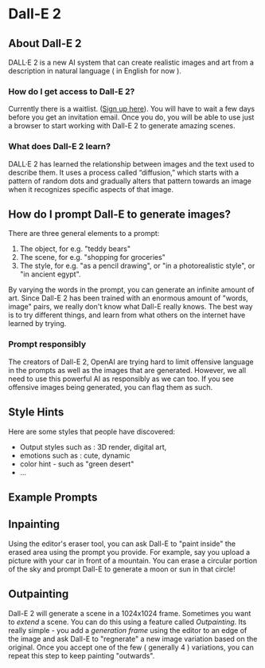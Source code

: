 # Dall-E 2
## About Dall-E 2
DALL·E 2 is a new AI system that can create realistic images and art from a description in natural language ( in English for now ).
### How do I get access to Dall-E 2?
Currently there is a waitlist. ([Sign up here](https://labs.openai.com/waitlist)). You will have to wait a few days before you get an invitation email. Once you do, you will be able to use just a browser to start working with Dall-E 2 to generate amazing scenes.
### What does Dall-E 2 learn?
DALL·E 2 has learned the relationship between images and the text used to describe them. It uses a process called “diffusion,” which starts with a pattern of random dots and gradually alters that pattern towards an image when it recognizes specific aspects of that image.
## How do I prompt Dall-E to generate images?
There are three general elements to a prompt: 
  1. The object, for e.g. "teddy bears" 
  2. The scene, for e.g. "shopping for groceries" 
  3. The style, for e.g. "as a pencil drawing", or "in a photorealistic style", or "in ancient egypt". 

By varying the words in the prompt, you can generate an infinite amount of art. Since Dall-E 2 has been trained with an enormous amount of "words, image" pairs, we really don't know what Dall-E really knows. The best way is to try different things, and learn from what others on the internet have learned by trying. 
### Prompt responsibly
The creators of Dall-E 2, OpenAI are trying hard to limit offensive language in the prompts as well as the images that are generated. However, we all need to use this powerful AI as responsibly as we can too. If you see offensive images being generated, you can flag them as such.
## Style Hints
Here are some styles that people have discovered: 
  - Output styles such as : 3D render, digital art,
  - emotions such as : cute, dynamic
  - color hint - such as "green desert" 
  - ... 
## Example Prompts
## Inpainting
Using the editor's eraser tool, you can ask Dall-E to "paint inside" the erased area using the prompt you provide. For example, say you upload a picture with your car in front of a mountain. You can erase a circular portion of the sky and prompt Dall-E to generate a moon or sun in that circle!
## Outpainting
Dall-E 2 will generate a scene in a 1024x1024 frame. Sometimes you want to _extend_ a scene. You can do this using a feature called _Outpainting_. Its really simple - you add a _generation frame_ using the editor to an edge of the image and ask Dall-E to "regnerate" a new image variation based on the original. Once you accept one of the few ( generally 4 ) variations, you can repeat this step to keep painting "outwards".

